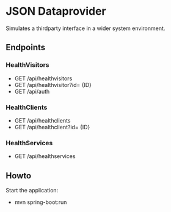 # JSON Dataprovider
Simulates a thirdparty interface in a wider system environment.

## Endpoints
### HealthVisitors

- GET /api/healthvisitors
- GET /api/healthvisitor?id= {ID}
- GET /api/auth

### HealthClients

- GET /api/healthclients
- GET /api/healthclient?id= {ID}

### HealthServices

- GET /api/healthservices

## Howto
Start the application:
- mvn spring-boot:run